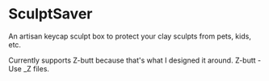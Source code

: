 # SculptSaver
An artisan keycap sculpt box to protect your clay sculpts from pets, kids, etc.

Currently supports Z-butt because that's what I designed it around.
Z-butt - Use \_Z files.
